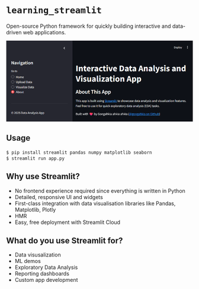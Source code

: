 # `learning_streamlit`

Open-source Python framework for quickly building interactive and data-driven web applications.

![](./screenshot.png)

## Usage

```console
$ pip install streamlit pandas numpy matplotlib seaborn
$ streamlit run app.py
```

## Why use Streamlit?

* No frontend experience required since everything is written in Python
* Detailed, responsive UI and widgets
* First-class integration with data visualisation libraries like Pandas, Matplotlib, Plotly
* HMR
* Easy, free deployment with Streamlit Cloud

## What do you use Streamlit for?

* Data visusalization
* ML demos
* Exploratory Data Analysis
* Reporting dashboards
* Custom app development